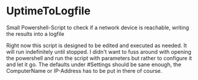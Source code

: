 # UptimeToLogfile
Small Powershell-Script to check if a network device is reachable, writing the results into a logfile

Right now this script is designed to be edited and executed as needed. It will run indefinitely until stopped.
I didn't want to fuss around with opening the powershell and run the script with parameters but rather to configure it and let it go.
The defaults under #Settings should be sane enough, the ComputerName or IP-Address has to be put in there of course.
